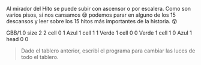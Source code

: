 <gs-attire attire-url="https://raw.githubusercontent.com/MumukiProject/mumuki-guia-gobstones-terrazas-de-portezuelo-secundaria/master/assets/attires/config_1573236535263.json"></gs-attire>

Al mirador del Hito se puede subir con ascensor o por escalera. Como son varios pisos, si nos cansamos :sleepy: podemos parar en alguno de los 15 descansos y leer sobre los 15 hitos más importantes de la historia. :open_mouth:

<gs-board>
GBB/1.0
     size 2 2
     cell 0 1 Azul 1 
     cell 1 1 Verde 1 
     cell 0 0 Verde 1 
     cell 1 0 Azul 1 
     head 0 0
</gs-board>


> Dado el tablero anterior, escribí el programa para cambiar las luces de todo el tablero.
